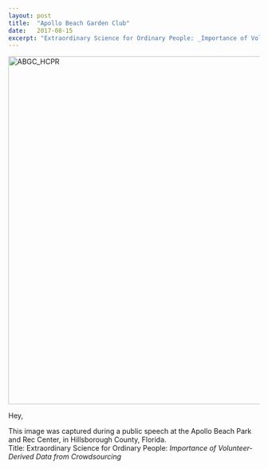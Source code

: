 ```yaml
---
layout: post
title:  "Apollo Beach Garden Club"
date:   2017-08-15
excerpt: "Extraordinary Science for Ordinary People: _Importance of Volunteer-Derived Data from Crowdsourcing_"
---
```


<a data-flickr-embed="true"  href="https://www.flickr.com/photos/151443203@N05/36500518161/in/dateposted/" title="ABGC_HCPR"><img src="https://farm5.staticflickr.com/4354/36500518161_cc7e675e3a_b.jpg" width="962" height="697" alt="ABGC_HCPR"></a><script async src="//embedr.flickr.com/assets/client-code.js" charset="utf-8"></script>


Hey,

This image was captured during a public speech at the Apollo Beach Park and Rec Center, in Hillsborough County, Florida. 
<br />
Title: Extraordinary Science for Ordinary People: _Importance of Volunteer-Derived Data from Crowdsourcing_


